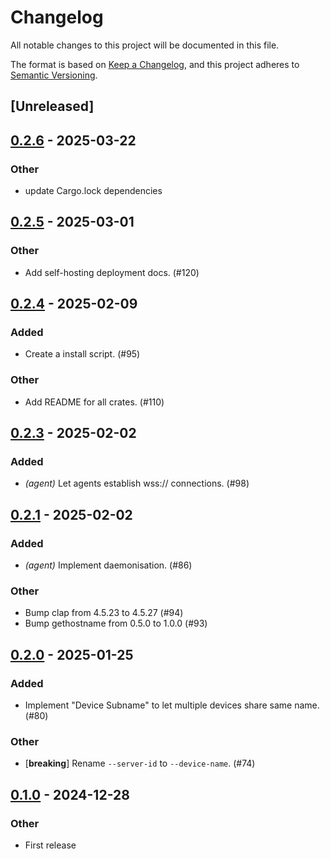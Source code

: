 # Changelog

All notable changes to this project will be documented in this file.

The format is based on [Keep a Changelog](https://keepachangelog.com/en/1.0.0/),
and this project adheres to [Semantic Versioning](https://semver.org/spec/v2.0.0.html).

## [Unreleased]

## [0.2.6](https://github.com/nasa42/webterm/compare/webterm-agent-v0.2.5...webterm-agent-v0.2.6) - 2025-03-22

### Other

- update Cargo.lock dependencies

## [0.2.5](https://github.com/nasa42/webterm/compare/webterm-agent-v0.2.4...webterm-agent-v0.2.5) - 2025-03-01

### Other

- Add self-hosting deployment docs. (#120)

## [0.2.4](https://github.com/nasa42/webterm/compare/webterm-agent-v0.2.3...webterm-agent-v0.2.4) - 2025-02-09

### Added

- Create a install script. (#95)

### Other

- Add README for all crates. (#110)

## [0.2.3](https://github.com/nasa42/webterm/compare/webterm-agent-v0.2.2...webterm-agent-v0.2.3) - 2025-02-02

### Added

- *(agent)* Let agents establish wss:// connections. (#98)

## [0.2.1](https://github.com/nasa42/webterm/compare/webterm-agent-v0.2.0...webterm-agent-v0.2.1) - 2025-02-02

### Added

- *(agent)* Implement daemonisation. (#86)

### Other

- Bump clap from 4.5.23 to 4.5.27 (#94)
- Bump gethostname from 0.5.0 to 1.0.0 (#93)

## [0.2.0](https://github.com/nasa42/webterm/compare/webterm-agent-v0.1.0...webterm-agent-v0.2.0) - 2025-01-25

### Added

- Implement "Device Subname" to let multiple devices share same name. (#80)

### Other

- [**breaking**] Rename `--server-id` to `--device-name`. (#74)

## [0.1.0](https://github.com/nasa42/webterm/releases/tag/webterm-agent-v0.1.0) - 2024-12-28

### Other

- First release
